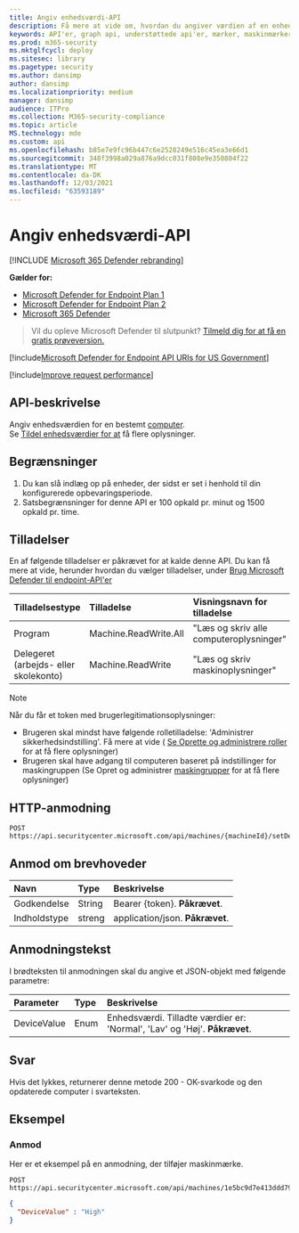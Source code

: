 ```yaml
---
title: Angiv enhedsværdi-API
description: Få mere at vide om, hvordan du angiver værdien af en enhed ved hjælp af en Microsoft Defender til Endpoint API.
keywords: API'er, graph api, understøttede api'er, mærker, maskinmærker
ms.prod: m365-security
ms.mktglfcycl: deploy
ms.sitesec: library
ms.pagetype: security
ms.author: dansimp
author: dansimp
ms.localizationpriority: medium
manager: dansimp
audience: ITPro
ms.collection: M365-security-compliance
ms.topic: article
MS.technology: mde
ms.custom: api
ms.openlocfilehash: b85e7e9fc96b447c6e2528249e516c45ea3e66d1
ms.sourcegitcommit: 348f3998a029a876a9dcc031f808e9e350804f22
ms.translationtype: MT
ms.contentlocale: da-DK
ms.lasthandoff: 12/03/2021
ms.locfileid: "63593189"
---
```

# <a name="set-device-value-api"></a>Angiv enhedsværdi-API

[!INCLUDE [Microsoft 365 Defender rebranding](../../includes/microsoft-defender.md)]

**Gælder for:**
- [Microsoft Defender for Endpoint Plan 1](https://go.microsoft.com/fwlink/?linkid=2154037)
- [Microsoft Defender for Endpoint Plan 2](https://go.microsoft.com/fwlink/?linkid=2154037)
- [Microsoft 365 Defender](https://go.microsoft.com/fwlink/?linkid=2118804)


> Vil du opleve Microsoft Defender til slutpunkt? [Tilmeld dig for at få en gratis prøveversion.](https://signup.microsoft.com/create-account/signup?products=7f379fee-c4f9-4278-b0a1-e4c8c2fcdf7e&ru=https://aka.ms/MDEp2OpenTrial?ocid=docs-wdatp-exposedapis-abovefoldlink)

[!include[Microsoft Defender for Endpoint API URIs for US Government](../../includes/microsoft-defender-api-usgov.md)]

[!include[Improve request performance](../../includes/improve-request-performance.md)]

## <a name="api-description"></a>API-beskrivelse

Angiv enhedsværdien for en bestemt [computer](machine.md).<br>
Se [Tildel enhedsværdier for at](tvm-assign-device-value.md) få flere oplysninger.

## <a name="limitations"></a>Begrænsninger

1. Du kan slå indlæg op på enheder, der sidst er set i henhold til din konfigurerede opbevaringsperiode.
2. Satsbegrænsninger for denne API er 100 opkald pr. minut og 1500 opkald pr. time.

## <a name="permissions"></a>Tilladelser

En af følgende tilladelser er påkrævet for at kalde denne API. Du kan få mere at vide, herunder hvordan du vælger tilladelser, under [Brug Microsoft Defender til endpoint-API'er](apis-intro.md)

Tilladelsestype|Tilladelse|Visningsnavn for tilladelse
:---|:---|:---
Program|Machine.ReadWrite.All|"Læs og skriv alle computeroplysninger"
Delegeret (arbejds- eller skolekonto)|Machine.ReadWrite|"Læs og skriv maskinoplysninger"

> [!NOTE]
> Når du får et token med brugerlegitimationsoplysninger:
>
> - Brugeren skal mindst have følgende rolletilladelse: 'Administrer sikkerhedsindstilling'. Få mere at vide ( [Se Oprette og administrere roller](user-roles.md) for at få flere oplysninger)
> - Brugeren skal have adgang til computeren baseret på indstillinger for maskingruppen (Se Opret og administrer [maskingrupper](machine-groups.md) for at få flere oplysninger)

## <a name="http-request"></a>HTTP-anmodning

```http
POST https://api.securitycenter.microsoft.com/api/machines/{machineId}/setDeviceValue
```

## <a name="request-headers"></a>Anmod om brevhoveder

Navn|Type|Beskrivelse
:---|:---|:---
Godkendelse|String|Bearer {token}. **Påkrævet**.
Indholdstype|streng|application/json. **Påkrævet**.

## <a name="request-body"></a>Anmodningstekst

I brødteksten til anmodningen skal du angive et JSON-objekt med følgende parametre:

Parameter|Type|Beskrivelse
:---|:---|:---
DeviceValue|Enum|Enhedsværdi. Tilladte værdier er: 'Normal', 'Lav' og 'Høj'. **Påkrævet**.

## <a name="response"></a>Svar

Hvis det lykkes, returnerer denne metode 200 - OK-svarkode og den opdaterede computer i svarteksten.

## <a name="example"></a>Eksempel

### <a name="request"></a>Anmod

Her er et eksempel på en anmodning, der tilføjer maskinmærke.

```http
POST https://api.securitycenter.microsoft.com/api/machines/1e5bc9d7e413ddd7902c2932e418702b84d0cc07/setDeviceValue
```

```json
{
  "DeviceValue" : "High"
}
```
